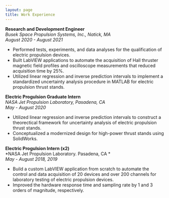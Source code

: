 ```yaml
---
layout: page
title: Work Experience
---
```


**Research and Development Engineer** \
*Busek Space Propulsion Systems, Inc., Natick, MA* \
*August 2020 - August 2021*
- Performed tests, experiments, and data analyses for the qualification of electric propulsion devices.
- Built LabVIEW applications to automate the acquisition of Hall thruster magnetic field profiles and oscilloscope measurements that reduced acquisition time by 25%.
- Utilized linear regression and inverse prediction intervals to implement a standardized uncertainty analysis procedure in MATLAB for electric propulsion thrust stands.

**Electric Progulsion Graduate Intern** \
*NASA Jet Propulsion Laboratory, Pasadena, CA* \
*May - August 2020*
- Utilized linear regression and inverse prediction intervals to construct a theorectical framework for uncertainty analysis of electric propulsion thrust stands. 
- Conceptualized a modernized design for high-power thrust stands using SolidWorks.

**Electric Progulsion Intern (x2)** \
*NASA Jet Propulsion Laboratory. Pasadena, CA * \
*May - August 2018, 2019* 
- Build a custom LabVIEW application from scratch to automate the control and data acquisition of 20 devices and over 200 channels for laboratory testing of electric propulsion devices.
- Improved the hardware response time and sampling rate by 1 and 3 orders of magnitude, respectively.
